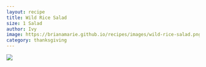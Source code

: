 ```yaml
---
layout: recipe
title: Wild Rice Salad
size: 1 Salad
author: Ivy
image: https://brianamarie.github.io/recipes/images/wild-rice-salad.png
category: thanksgiving
---
```

![](https://brianamarie.github.io/recipes/images/wild-rice-salad.png)
